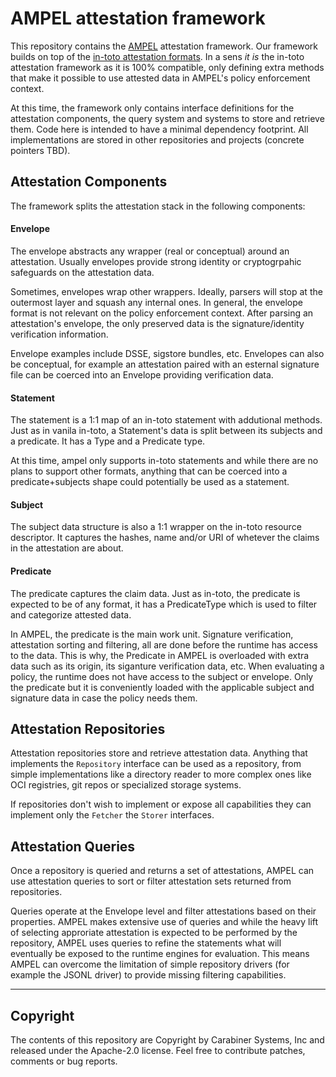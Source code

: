 # AMPEL attestation framework

This repository contains the [AMPEL](https://github.com/carabiner-dev/ampel)
attestation framework. Our framework builds on top of the [in-toto attestation
formats](https://github.com/in-toto/attestation). In a sens _it is_ the in-toto
attestation framework as it is 100% compatible, only defining extra methods
that make it possible to use attested data in AMPEL's policy enforcement
context.

At this time, the framework only contains interface definitions for the
attestation components, the query system and systems to store and retrieve them.
Code here is intended to have a minimal dependency footprint. All implementations
are stored in other repositories and projects (concrete pointers TBD).

## Attestation Components

The framework splits the attestation stack in the following components:

#### Envelope

The envelope abstracts any wrapper (real or conceptual) around an attestation.
Usually envelopes provide strong identity or cryptogrpahic safeguards on the
attestation data.

Sometimes, envelopes wrap other wrappers. Ideally, parsers will stop at the
outermost layer and squash any internal ones. In general, the envelope format
is not relevant on the policy enforcement context. After parsing an attestation's
envelope, the only preserved data is the signature/identity verification
information.

Envelope examples include DSSE, sigstore bundles, etc. Envelopes can also be 
conceptual, for example an attestation paired with an esternal signature file
can be coerced into an Envelope providing verification data.

#### Statement

The statement is a 1:1 map of an in-toto statement with addutional methods. Just
as in vanila in-toto, a Statement's data is split between its subjects and a
predicate. It has a Type and a Predicate type.

At this time, ampel only supports in-toto statements and while there are no
plans to support other formats, anything that can be coerced into a
predicate+subjects shape could potentially be used as a statement.

#### Subject

The subject data structure is also a 1:1 wrapper on the in-toto resource descriptor.
It captures the hashes, name and/or URI of whetever the claims in the attestation
are about.

#### Predicate

The predicate captures the claim data. Just as in-toto, the predicate is expected
to be of any format, it has a PredicateType which is used to filter and categorize
attested data.

In AMPEL, the predicate is the main work unit. Signature verification, attestation
sorting and filtering, all are done before the runtime has access to the data.
This is why, the Predicate in AMPEL is overloaded with extra data such as its
origin, its siganture verification data, etc. When evaluating a policy, the
runtime does not have access to the subject or envelope. Only the predicate but
it is conveniently loaded with the applicable subject and signature data in case
the policy needs them.

## Attestation Repositories

Attestation repositories store and retrieve attestation data. Anything that
implements the `Repository` interface can be used as a repository, from simple
implementations like a directory reader to more complex ones like OCI registries,
git repos or specialized storage systems.

If repositories don't wish to implement or expose all capabilities they can
implement only the `Fetcher` the `Storer` interfaces.

## Attestation Queries

Once a repository is queried and returns a set of attestations, AMPEL can use
attestation queries to sort or filter attestation sets returned from repositories.

Queries operate at the Envelope level and filter attestations based on their
properties. AMPEL makes extensive use of queries and while the heavy lift of
selecting approriate attestation is expected to be performed by the repository,
AMPEL uses queries to refine the statements what will eventually be exposed to
the runtime engines for evaluation. This means AMPEL can overcome the limitation
of simple repository drivers (for example the JSONL driver) to provide missing
filtering capabilities.

---

## Copyright

The contents of this repository are Copyright by Carabiner Systems, Inc and
released under the Apache-2.0 license. Feel free to contribute patches, comments
or bug reports.

